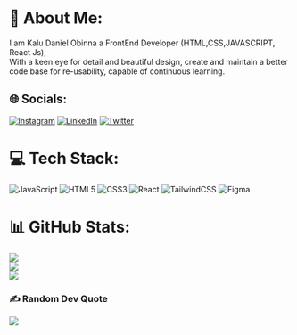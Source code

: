 # 💫 About Me:
I am Kalu Daniel Obinna a FrontEnd Developer (HTML,CSS,JAVASCRIPT, React Js), <br>With a keen eye for detail and beautiful design, create and maintain a better code base for re-usability, capable of continuous learning.<br>


## 🌐 Socials:
[![Instagram](https://img.shields.io/badge/Instagram-%23E4405F.svg?logo=Instagram&logoColor=white)](https://instagram.com/khay.gram) [![LinkedIn](https://img.shields.io/badge/LinkedIn-%230077B5.svg?logo=linkedin&logoColor=white)](https://linkedin.com/in/kalu-daniel-231144231/) [![Twitter](https://img.shields.io/badge/Twitter-%231DA1F2.svg?logo=Twitter&logoColor=white)](https://twitter.com/Iam_khay_) 

# 💻 Tech Stack:
![JavaScript](https://img.shields.io/badge/javascript-%23323330.svg?style=for-the-badge&logo=javascript&logoColor=%23F7DF1E) ![HTML5](https://img.shields.io/badge/html5-%23E34F26.svg?style=for-the-badge&logo=html5&logoColor=white) ![CSS3](https://img.shields.io/badge/css3-%231572B6.svg?style=for-the-badge&logo=css3&logoColor=white) ![React](https://img.shields.io/badge/react-%2320232a.svg?style=for-the-badge&logo=react&logoColor=%2361DAFB) ![TailwindCSS](https://img.shields.io/badge/tailwindcss-%2338B2AC.svg?style=for-the-badge&logo=tailwind-css&logoColor=white) 	![Figma](https://img.shields.io/badge/figma-%23F24E1E.svg?style=for-the-badge&logo=figma&logoColor=white)
# 📊 GitHub Stats:
![](https://github-readme-stats.vercel.app/api?username=khay-dev&theme=dark&hide_border=false&include_all_commits=false&count_private=false)<br/>
![](https://github-readme-streak-stats.herokuapp.com/?user=khay-dev&theme=dark&hide_border=false)<br/>
![](https://github-readme-stats.vercel.app/api/top-langs/?username=khay-dev&theme=dark&hide_border=false&include_all_commits=false&count_private=false&layout=compact)

### ✍️ Random Dev Quote
![](https://quotes-github-readme.vercel.app/api?type=horizontal&theme=radical)

<!-- Proudly created with GPRM ( https://gprm.itsvg.in ) -->
